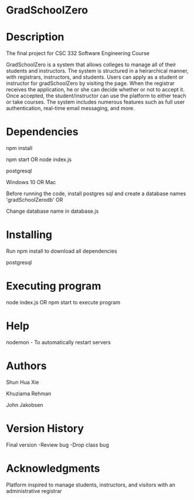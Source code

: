 # GradSchoolZero

# Description
The final project for CSC 332 Software Engineering Course

GradSchoolZero is a system that allows colleges to manage all of their students and instructors. 
The system is structured in a heirarchical manner, with registrars, instructors, and students. 
Users can apply as a student or instructor for gradSchoolZero by visiting the page. 
When the registrar receives the application, he or she can decide whether or not to accept it. 
Once accepted, the student/instructor can use the platform to either teach or take courses. 
The system includes numerous features such as full user authentication, real-time email messaging, and more.

# Dependencies
npm install 

npm start OR node index.js

postgresql

Windows 10 OR Mac

Before running the code, install postgres sql and create a database names 'gradSchoolZerodb' OR

Change database name in database.js

# Installing
Run npm install to download all dependencies

postgresql

# Executing program
node index.js OR npm start to execute program

# Help
nodemon - To automatically restart servers

# Authors

Shun Hua Xie

Khuziama Rehman

John Jakobsen

# Version History

Final version
-Review bug
-Drop class bug

# Acknowledgments

Platform inspired to manage students, instructors, and visitors with an administrative registrar
